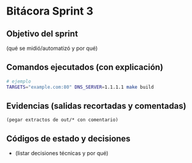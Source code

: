 # Bitácora Sprint 3

## Objetivo del sprint
(qué se midió/automatizó y por qué)

## Comandos ejecutados (con explicación)
```bash
# ejemplo
TARGETS="example.com:80" DNS_SERVER=1.1.1.1 make build
```

## Evidencias (salidas recortadas y comentadas)
```
(pegar extractos de out/* con comentario)
```

## Códigos de estado y decisiones
- (listar decisiones técnicas y por qué)